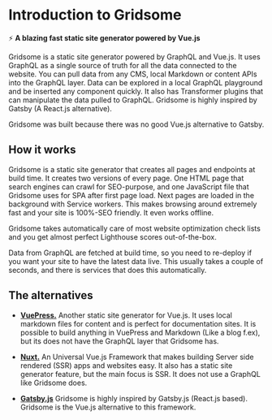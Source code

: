 # Introduction to Gridsome

⚡️ **A blazing fast static site generator powered by Vue.js**


Gridsome is a static site generator powered by GraphQL and Vue.js. It uses GraphQL as a single source of truth for all the data connected to the website. You can pull data from any CMS, local Markdown or content APIs into the GraphQL layer. Data can be explored in a local GraphQL playground and be inserted any component quickly. It also has Transformer plugins that can manipulate the data pulled to GraphQL. Gridsome is highly inspired by Gatsby (A React.js alternative).

Gridsome was built because there was no good Vue.js alternative to Gatsby.


## How it works
Gridsome is a static site generator that creates all pages and endpoints at build time. It creates two versions of every page. One HTML page that search engines can crawl for SEO-purpose, and one JavaScript file that Gridsome uses for SPA after first page load. Next pages are loaded in the background with Service workers. This makes browsing around extremely fast and your site is 100%-SEO friendly. It even works offline.

Gridsome takes automatically care of most website optimization check lists and you get almost perfect Lighthouse scores out-of-the-box.

Data from GraphQL are fetched at build time, so you need to re-deploy if you want your site to have the latest data live. This usually takes a couple of seconds, and there is services that does this automatically.


## The alternatives
-	**[VuePress.](//https://vuepress.vuejs.org/)** Another static site generator for Vue.js. It uses local markdown files for content and is perfect for documentation sites. It is possible to build anything in VuePress and Markdown (Like a blog f.ex), but its does not have the GraphQL layer that Gridsome has.

-	**[Nuxt.](https://nuxtjs.org/)**  An Universal Vue.js Framework that makes building Server side rendered (SSR) apps and websites easy. It also has a static site generator feature, but the main focus is SSR. It does not use a GraphQL like Gridsome does.

-	**[Gatsby.js](https://www.gatsbyjs.org/)**  Gridsome is highly inspired by Gatsby.js (React.js based). Gridsome is the Vue.js alternative to this framework.

